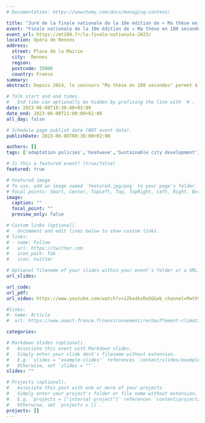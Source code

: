 ```yaml
---
# Documentation: https://wowchemy.com/docs/managing-content/

title: "Juré de la finale nationale de la 10e édition de « Ma thèse en 180 secondes »"
event: "Finale nationale de la 10e édition de « Ma thèse en 180 secondes »"
event_url: https://mt180.fr/la-finale-nationale-2023/
location: Opéra de Rennes
address: 
  street: Place de la Mairie
  city:  Rennes 
  region:
  postcode: 35000
  country: France
summary:
abstract: Depuis 2014, le concours "Ma thèse en 180 secondes" permet à des doctorant.e.s de présenter leur sujet de recherche en termes simples au grand public ! Chaque participant.e doit faire, en trois minutes, un exposé clair, concis et néanmoins convaincant sur son projet de recherche. 

# Talk start and end times.
#   End time can optionally be hidden by prefixing the line with `#`.
date: 2023-06-08T18:30:00+02:00
date_end: 2023-06-08T21:00:00+02:00
all_day: false

# Schedule page publish date (NOT event date).
publishDate: 2023-06-08T00:30:00+02:00

authors: []
tags: ['adaptation policies','heatwave','Sustainable city development']

# Is this a featured event? (true/false)
featured: true

# Featured image
# To use, add an image named `featured.jpg/png` to your page's folder. 
# Focal points: Smart, Center, TopLeft, Top, TopRight, Left, Right, BottomLeft, Bottom, BottomRight.
image:
  caption: ""
  focal_point: ""
  preview_only: false

# Custom links (optional).
#   Uncomment and edit lines below to show custom links.
# links:
# - name: Follow
#   url: https://twitter.com
#   icon_pack: fab
#   icon: twitter

# Optional filename of your slides within your event's folder or a URL.
url_slides:

url_code:
url_pdf:
url_video: https://www.youtube.com/watch?v=1Zka4kzRaSQ&ab_channel=Math%C3%A8seen180secondes-MT180

#links:
#- name: Article
#  url: https://www.ouest-france.fr/environnement/rechauffement-climatique/alimentation-canicule-tourisme-trois-choses-qui-auront-change-en-2050-e2e1fd0a-fb93-11ed-b253-afd925c64d74

categories:

# Markdown Slides (optional).
#   Associate this event with Markdown slides.
#   Simply enter your slide deck's filename without extension.
#   E.g. `slides = "example-slides"` references `content/slides/example-slides.md`.
#   Otherwise, set `slides = ""`.
slides: ""

# Projects (optional).
#   Associate this post with one or more of your projects.
#   Simply enter your project's folder or file name without extension.
#   E.g. `projects = ["internal-project"]` references `content/project/deep-learning/index.md`.
#   Otherwise, set `projects = []`.
projects: []
---
```


